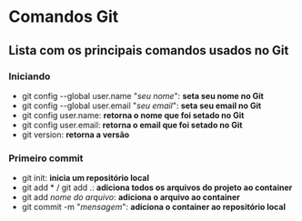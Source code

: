 # Comandos Git
## Lista com os **principais** comandos usados no Git
### Iniciando
* git config --global user.name "*seu nome*": **seta seu nome no Git**
* git config --global user.email "*seu email*": **seta seu email no Git**
* git config user.name: **retorna o nome que foi setado no Git**
* git config user.email: **retorna o email que foi setado no Git**
* git version: **retorna a versão**

### Primeiro commit
* git init: **inicia um repositório local**
* git add * / git add .: **adiciona todos os arquivos do projeto ao container**
* git add *nome do arquivo*: **adiciona o arquivo ao container**
* git commit -m "*mensagem*": **adiciona o container ao repositório local**



